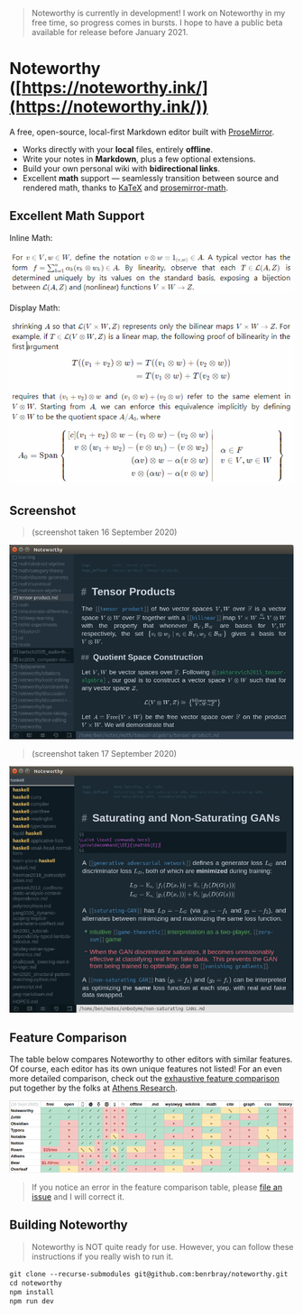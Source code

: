 > Noteworthy is currently in development!  I work on Noteworthy in my free time, so progress comes in bursts.  I hope to have a public beta available for release before January 2021.


# Noteworthy ([https://noteworthy.ink/](https://noteworthy.ink/))

A free, open-source, local-first Markdown editor built with [ProseMirror](https://prosemirror.net/).

* Works directly with your **local** files, entirely **offline**.
* Write your notes in **Markdown**, plus a few optional extensions.
* Build your own personal wiki with **bidirectional links**.
* Excellent **math** support — seamlessly transition between source and rendered math, thanks to [KaTeX](https://katex.org/) and [prosemirror-math](https://github.com/benrbray/prosemirror-math).

## Excellent Math Support

Inline Math:

![inline math](img/prosemirror-math_inline.gif)

Display Math:

![display math](img/prosemirror-math_display.gif)

## Screenshot

> (screenshot taken 16 September 2020)

![screenshot from 16 September 2020](img/noteworthy_16sept2020.png)

> (screenshot taken 17 September 2020)

![screenshot from 17 September 2020](img/noteworthy_17sept2020.png)

## Feature Comparison

The table below compares Noteworthy to other editors with similar features.  Of course, each editor has its own unique features not listed!  For an even more detailed comparison, check out the [exhaustive feature comparison](https://www.notion.so/db13644f08144495ad9877f217a161a1?v=ff6777802811416ba08dc114e0b11837) put together by the folks at [Athens Research](https://github.com/athensresearch/athens).

![feature comparison](img/noteworthy-comparison_16sept2020.png)

> If you notice an error in the feature comparison table, please [file an issue](https://github.com/benrbray/noteworthy/issues/new/choose) and I will correct it.

## Building Noteworthy

> Noteworthy is NOT quite ready for use.  However, you can follow these instructions if you really wish to run it.

```
git clone --recurse-submodules git@github.com:benrbray/noteworthy.git
cd noteworthy
npm install
npm run dev
```